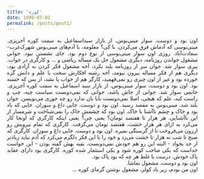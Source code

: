 ```yaml
---
title: 'کوره'
date: 1999-07-01
permalink: /posts/post1/
---
```

<div align="justify" dir="rtl">

اون بود و دوست، سوار مینی‌بوس، از بازار سیداسماعیل به سمت کوره آجرپزی. مینی‌بوسی که آدماش فرق می‌کردن. با کی؟ معلومه، با آدم‌های مینی‌بوس شهرک‌غرب-سعادت‌آباد. روزی اون سوار مینی‌بوسی از نوع دوم بود. جای نشستن نبود. جوانی مشغول خواندن روزنامه، دیگری مشغول حل یک مساله ریاضی و ... و کارگری در خواب. پیری سوار شد. جوان سر از روزنامه بلند نکرد، آخه مشغول فکر کردن به آزادی بود، دیگری هم از فکر مساله بیرون نیومد، آخه رشته افکارش سخت با علم و دانش گره خورده بود و غیر از اون چیزی رو نمی‌فهمید، کارگر هم از خواب پا نشد، از بس که خسته بود. اون بود و دوست، سوار مینی‌بوس، از بازار سید اسماعیل به سمت کوره آجرپزی. خانمی سوار شد. جوانی از جاش پاشد، جوانی که نمی‌دونست سیاست چیه، چپ و راست کیه، علم که هیچی، اصلا نمی‌دونست بابا نان ندارد رو چه جوری می‌نویسن. جوان بلند شد. مینی‌بوس به مقصد رسید. اون بود و دوست. جایی داغ و سوزان. جایی که باد بود و خاک و چشم ناآشنا با خاک. اون بود که چشمش خاک را نمی‌شناخت و شرمسار از این ناآشنایی. هر هزار تا هفتصد تومان؟ یعنی چی؟ یعنی اینکه کارگری که اونجا کار می‌کرد به ازای هر هزار خشت، هفتصد تومان می‌گرفت. کارگری که تمام نیرویش رو ارزون می‌فروخت تا از گرسنگی نمیره. اون بود و دوست. جایی داغ و سوزان. کارگری که صبح تا شب نه هزار تا خشت می‌زد و خود را با این فکر دلگرم می‌کرد که آدم نباید زیادتر از حد بخواد - البته این رو هم خودش نمی‌دونست، بقیه بهش گفته بودن - این خواست خداست که یکی صاحب کوره شود و یکی استثمار شده کوره. کارگری بود دارای عقاید پاک خودش. درست یا غلط هر چه که بود پاک بود.<br>
اون بود و دوست، مشغول تماشا.<br>
اون من بودم، زیر باد کولر، مشغول نوشتن گرمای کوره ...<br>


</div>

